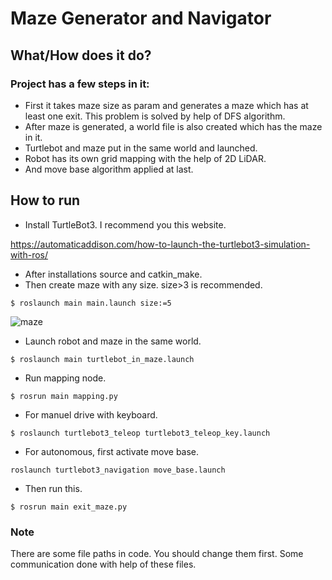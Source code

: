 # Maze Generator and Navigator
## What/How does it do?
### Project has a few steps in it:
- First it takes maze size as param and generates a maze which has at least one exit. This problem is solved by help of DFS algorithm.
- After maze is generated, a world file is also created which has the maze in it.
- Turtlebot and maze put in the same world and launched.
- Robot has its own grid mapping with the help of 2D LiDAR.
- And move base algorithm applied at last.
## How to run
- Install TurtleBot3. I recommend you this website.


https://automaticaddison.com/how-to-launch-the-turtlebot3-simulation-with-ros/
- After installations source and catkin_make.
- Then create maze with any size. size>3 is recommended.
```
$ roslaunch main main.launch size:=5
```
![maze](https://user-images.githubusercontent.com/75525649/216301316-fbf26a1f-3dbf-4e92-9f5c-0c41fae41b86.png)
- Launch robot and maze in the same world.
```
$ roslaunch main turtlebot_in_maze.launch
```
- Run mapping node.
```
$ rosrun main mapping.py
```
- For manuel drive with keyboard.
```
$ roslaunch turtlebot3_teleop turtlebot3_teleop_key.launch
```
- For autonomous, first activate move base.
```
roslaunch turtlebot3_navigation move_base.launch
```
- Then run this.
```
$ rosrun main exit_maze.py
```

### Note
 There are some file paths in code. You should change them first. Some communication done with help of these files.

